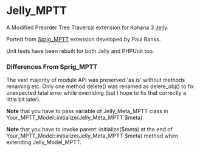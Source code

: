 # Jelly_MPTT

A Modified Preorder Tree Traversal extension for Kohana 3 [Jelly](http://github.com/jonathangeiger/kohana-jelly).

Ported from [Sprig_MPTT](http://github.com/banks/sprig-mptt) extension developed by Paul Banks.

Unit tests have been rebuilt for both Jelly and PHPUnit too.

### Differences From Sprig_MPTT

The vast majority of module API was preserved 'as is' without methods renaming etc. Only one method delete() was renamed as delete_obj() to fix unexpected fatal error while overriding (but I hope to fix that correctly a little bit later).

**Note** that you have to pass variable of Jelly_Meta_MPTT class in Your_MPTT_Model::initialize(Jelly_Meta_MPTT $meta) 

**Note** that you have to invoke parent::initialize($meta) at the end of Your_MPTT_Model::initialize(Jelly_Meta_MPTT $meta) method when extending Jelly_Model_MPTT. 

 	
	
	
	
	
	
	
	
	
